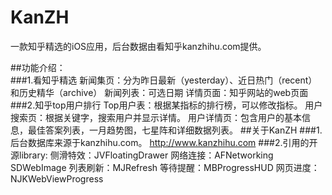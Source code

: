 # KanZH
一款知乎精选的iOS应用，后台数据由看知乎kanzhihu.com提供。<br>

##功能介绍：<br/>
###1.看知乎精选
    新闻集页：分为昨日最新（yesterday）、近日热门（recent）和历史精华（archive）
    新闻列表：可选日期
    详情页面：知乎网站的web页面
###2.知乎top用户排行
    Top用户表：根据某指标的排行榜，可以修改指标。
    用户搜索页：根据关键字，搜索用户并显示详情。
    用户详情页：包含用户的基本信息，最佳答案列表，一月趋势图，七星阵和详细数据列表。
##关于KanZH
###1.后台数据库来源于kanzhihu.com。
    http://www.kanzhihu.com
###2.引用的开源library:
    侧滑特效：JVFloatingDrawer
    网络连接：AFNetworking
              SDWebImage
    列表刷新：MJRefresh
    等待提醒：MBProgressHUD
    网页进度：NJKWebViewProgress
